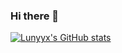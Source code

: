 ### Hi there 👋

<!--
**Lunyyx/Lunyyx** is a ✨ _special_ ✨ repository because its `README.md` (this file) appears on your GitHub profile.

Here are some ideas to get you started:

- 🔭 I’m currently working on ...
- 🌱 I’m currently learning ...
- 👯 I’m looking to collaborate on ...
- 🤔 I’m looking for help with ...
- 💬 Ask me about ...
- 📫 How to reach me: ...
- 😄 Pronouns: ...
- ⚡ Fun fact: ...
-->

[![Lunyyx's GitHub stats](https://github-readme-stats.vercel.app/api?username=Lunyyx&theme=aura_dark)](https://github.com/Lunyyx/github-readme-stats)
